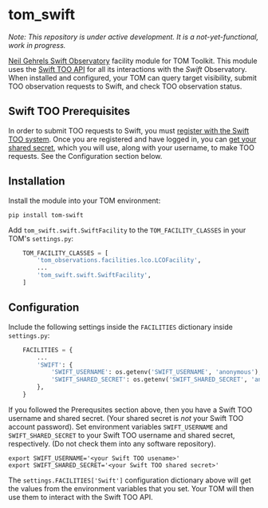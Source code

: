 # tom_swift
_Note: This repository is under active development. It is a not-yet-functional, work in progress._

[Neil Gehrels Swift Observatory](https://swift.gsfc.nasa.gov/index.html) facility module for TOM Toolkit. This module uses the
[Swift TOO API](https://www.swift.psu.edu/too_api/) for all its interactions with the _Swift_ Observatory. When installed and
configured, your TOM can query target visibility, submit TOO observation requests to Swift, and check TOO observation status.

## Swift TOO Prerequisites
In order to submit TOO requests to Swift, you must [register with the Swift TOO system](https://www.swift.psu.edu/toop/too_newuser.php).
Once you are registered and have logged in, you can [get your shared secret](https://www.swift.psu.edu/toop/change_secret.php), which you
will use, along with your username, to make TOO requests. See the Configuration section below.

## Installation

Install the module into your TOM environment:

```shell
pip install tom-swift
```

Add `tom_swift.swift.SwiftFacility` to the `TOM_FACILITY_CLASSES` in your TOM's
`settings.py`:
```python
    TOM_FACILITY_CLASSES = [
        'tom_observations.facilities.lco.LCOFacility',
        ...
        'tom_swift.swift.SwiftFacility',
    ]
```

## Configuration

Include the following settings inside the `FACILITIES` dictionary inside `settings.py`:

```python
    FACILITIES = {
        ...
        'SWIFT': {
            'SWIFT_USERNAME': os.getenv('SWIFT_USERNAME', 'anonymous'),
            'SWIFT_SHARED_SECRET': os.getenv('SWIFT_SHARED_SECRET', 'anonymous'),
        },
    }
```

If you followed the Prerequsites section above, then you have a Swift TOO username and shared secret.
(Your shared secret is _not_ your Swift TOO account password). Set environment variables `SWIFT_USERNAME`
and `SWIFT_SHARED_SECRET` to your Swift TOO username and shared secret, respectively. (Do not check them
into any software repository).

```shell
export SWIFT_USERNAME='<your Swift TOO usename>'
export SWIFT_SHARED_SECRET='<your Swift TOO shared secret>'
```

The `settings.FACILITIES['Swift']` configuration dictionary
above will get the values from the environment variables that you set. Your TOM will then use them to interact
with the Swift TOO API.
